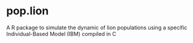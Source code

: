 # pop.lion

A R package to simulate the dynamic of lion populations using a specific Individual-Based Model (IBM) compiled in C
